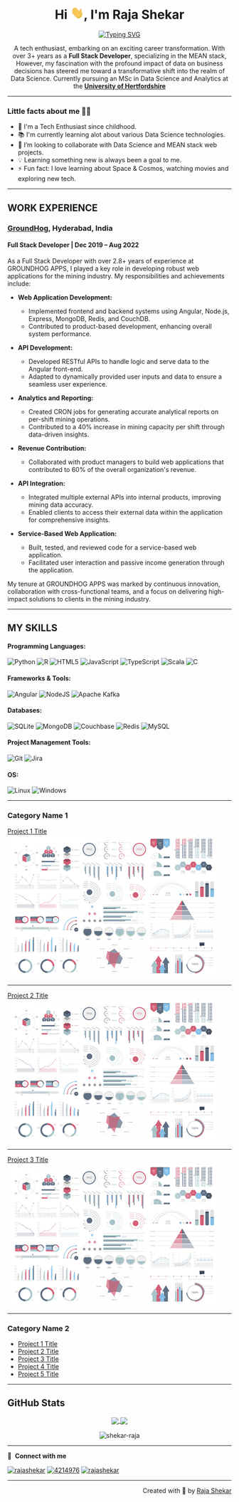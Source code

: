 <h1 align="center">Hi <img src="https://raw.githubusercontent.com/ABSphreak/ABSphreak/master/gifs/Hi.gif" width="30px">, I'm Raja Shekar</h1>
<p align="center">
    <a href="https://git.io/typing-svg"><img src="https://readme-typing-svg.herokuapp.com?font=Fira+Code&weight=50&pause=1000&color=0025FF&center=true&vCenter=true&random=false&width=450&lines=3%2B+years+Full+Stack+Developer+Experience;Aspiring+Data+Science+Professional;DS+%7C+AI+%7C+ML+Enthusiast" alt="Typing SVG" /></a>
</p>

<p align="center">
    A tech enthusiast, embarking on an exciting career transformation. With over 3+ years as a <b>Full Stack Developer</b>, specializing in the MEAN stack, However, my fascination with the profound impact of data on business decisions has steered me toward a transformative shift into the realm of Data Science. Currently pursuing an MSc in Data Science and Analytics at the <a href="https://www.herts.ac.uk/"><b>University of Hertfordshire</b></a>
</p>

---

### Little facts about me 👨‍💻

- 🧞 I'm a Tech Enthusiast since childhood.
-  📚 I'm currently learning alot about various Data Science technologies.
- 👯 I’m looking to collaborate with Data Science and MEAN stack web projects.
- 💡 Learning something new is always been a goal to me.
- ⚡ Fun fact: I love learning about Space & Cosmos, watching movies and exploring new tech.

---

## WORK EXPERIENCE
### [GroundHog](https://groundhogapps.com/), Hyderabad, India
#### Full Stack Developer | Dec 2019 – Aug 2022

As a Full Stack Developer with over 2.8+ years of experience at GROUNDHOG APPS, I played a key role in developing robust web applications for the mining industry. My responsibilities and achievements include:

- **Web Application Development:**
  - Implemented frontend and backend systems using Angular, Node.js, Express, MongoDB, Redis, and CouchDB.
  - Contributed to product-based development, enhancing overall system performance.

- **API Development:**
  - Developed RESTful APIs to handle logic and serve data to the Angular front-end.
  - Adapted to dynamically provided user inputs and data to ensure a seamless user experience.

- **Analytics and Reporting:**
  - Created CRON jobs for generating accurate analytical reports on per-shift mining operations.
  - Contributed to a 40% increase in mining capacity per shift through data-driven insights.

- **Revenue Contribution:**
  - Collaborated with product managers to build web applications that contributed to 60% of the overall organization's revenue.

- **API Integration:**
  - Integrated multiple external APIs into internal products, improving mining data accuracy.
  - Enabled clients to access their external data within the application for comprehensive insights.

- **Service-Based Web Application:**
  - Built, tested, and reviewed code for a service-based web application.
  - Facilitated user interaction and passive income generation through the application.

My tenure at GROUNDHOG APPS was marked by continuous innovation, collaboration with cross-functional teams, and a focus on delivering high-impact solutions to clients in the mining industry.

---

## MY SKILLS

#### Programming Languages: 
![Python](https://img.shields.io/badge/python-3670A0?style=for-the-badge&logo=python&logoColor=ffdd54) ![R](https://img.shields.io/badge/r-%23276DC3.svg?style=for-the-badge&logo=r&logoColor=white) ![HTML5](https://img.shields.io/badge/html5-%23E34F26.svg?style=for-the-badge&logo=html5&logoColor=white) ![JavaScript](https://img.shields.io/badge/javascript-%23323330.svg?style=for-the-badge&logo=javascript&logoColor=%23F7DF1E) ![TypeScript](https://img.shields.io/badge/typescript-%23007ACC.svg?style=for-the-badge&logo=typescript&logoColor=white) ![Scala](https://img.shields.io/badge/scala-%23DC322F.svg?style=for-the-badge&logo=scala&logoColor=white) ![C](https://img.shields.io/badge/c-%2300599C.svg?style=for-the-badge&logo=c&logoColor=white)

#### Frameworks & Tools: 
![Angular](https://img.shields.io/badge/angular-%23DD0031.svg?style=for-the-badge&logo=angular&logoColor=white) ![NodeJS](https://img.shields.io/badge/node.js-6DA55F?style=for-the-badge&logo=node.js&logoColor=white) ![Apache Kafka](https://img.shields.io/badge/Apache%20Kafka-000?style=for-the-badge&logo=apachekafka)

#### Databases: 
![SQLite](https://img.shields.io/badge/sqlite-%2307405e.svg?style=for-the-badge&logo=sqlite&logoColor=white) ![MongoDB](https://img.shields.io/badge/MongoDB-%234ea94b.svg?style=for-the-badge&logo=mongodb&logoColor=white) ![Couchbase](https://img.shields.io/badge/Couchbase-EA2328?style=for-the-badge&logo=couchbase&logoColor=white) ![Redis](https://img.shields.io/badge/redis-%23DD0031.svg?style=for-the-badge&logo=redis&logoColor=white) ![MySQL](https://img.shields.io/badge/mysql-%2300f.svg?style=for-the-badge&logo=mysql&logoColor=white)

#### Project Management Tools: 
![Git](https://img.shields.io/badge/git-%23F05033.svg?style=for-the-badge&logo=git&logoColor=white) ![Jira](https://img.shields.io/badge/jira-%230A0FFF.svg?style=for-the-badge&logo=jira&logoColor=white)

#### OS: 
![Linux](https://img.shields.io/badge/Linux-FCC624?style=for-the-badge&logo=linux&logoColor=black) ![Windows](https://img.shields.io/badge/Windows-0078D6?style=for-the-badge&logo=windows&logoColor=white)

---

### Category Name 1     

[Project 1 Title](/sample_page)
<img src="images/dummy_thumbnail.jpg?raw=true"/>

---
[Project 2 Title](/pdf/sample_presentation.pdf)
<img src="images/dummy_thumbnail.jpg?raw=true"/>

---
[Project 3 Title](http://example.com/)
<img src="images/dummy_thumbnail.jpg?raw=true"/>

---

### Category Name 2

- [Project 1 Title](http://example.com/)
- [Project 2 Title](http://example.com/)
- [Project 3 Title](http://example.com/)
- [Project 4 Title](http://example.com/)
- [Project 5 Title](http://example.com/)


---
## GitHub Stats

<p align="center">
  <a href="https://github.com/shekar-raja">
    <img align="center"  height="175px" src="https://github-readme-stats.vercel.app/api?username=shekar-raja&show_icons=true&hide_border=true&title_color=94b4a4&amp&icon_color=FFFFFF&amp&text_color=FFFFFF&amp&bg_color=000000&count_private=true&include_all_commits=true"/>
  </a>
  <a href="https://github.com/shekar-raja">
    <img align="center" height="175px"  src="https://github-readme-stats.vercel.app/api/top-langs/?username=shekar-raja&text_color=FFFFFF&bg_color=000000&title_color=94b4a4&langs_count=15&layout=compact&hide_border=true" />
  </a>
</p>
<p align="center"><img align="center" src="https://github-readme-streak-stats.herokuapp.com/?user=shekar-raja&text_color=FFFFFF&bg_color=000000&title_color=94b4a4&langs_count=15&layout=compact&hide_border=true" alt="shekar-raja" /></p>

---

🔗 &nbsp;**Connect with me**
<p align="left">
<a href="https://linkedin.com/in/raja-shekar" target="blank"><img align="center" src="https://raw.githubusercontent.com/rahuldkjain/github-profile-readme-generator/master/src/images/icons/Social/linked-in-alt.svg" alt="rajashekar" height="30" width="40" /></a>
<a href="https://stackoverflow.com/users/10214490/raja-shekar" target="blank"><img align="center" src="https://raw.githubusercontent.com/rahuldkjain/github-profile-readme-generator/master/src/images/icons/Social/stack-overflow.svg" alt="4214976" height="30" width="40" /></a>
<a href="mailto:rajashekarb.dev@gmail.com" target="blank"><img align="center" src="https://img.shields.io/badge/gmail-%23EE0000.svg?&style=for-the-badge&logo=gmail&logoColor=white" alt="rajashekar"/></a>

---
<p align="right" > Created with 🖤 by <a href="https://github.com/shekar-raja">Raja Shekar</a></p>
